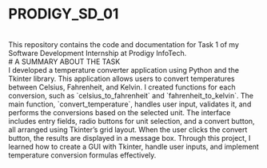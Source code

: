 # PRODIGY_SD_01
<br>
This repository contains the code and documentation for Task 1 of my Software Development Internship at Prodigy InfoTech.
<br>
# A SUMMARY ABOUT THE TASK
<br>
I developed a temperature converter application using Python and the Tkinter library. This application allows users to convert temperatures between Celsius, Fahrenheit, and Kelvin. I created functions for each conversion, such as `celsius_to_fahrenheit` and `fahrenheit_to_kelvin`. The main function, `convert_temperature`, handles user input, validates it, and performs the conversions based on the selected unit. The interface includes entry fields, radio buttons for unit selection, and a convert button, all arranged using Tkinter’s grid layout. When the user clicks the convert button, the results are displayed in a message box. Through this project, I learned how to create a GUI with Tkinter, handle user inputs, and implement temperature conversion formulas effectively.
